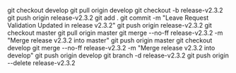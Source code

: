 git checkout develop
git pull origin develop
git checkout -b release-v2.3.2
git push origin release-v2.3.2
git add .
git commit -m "Leave Request Validation Updated in release v2.3.2"
git push origin release-v2.3.2
git checkout master
git pull origin master
git merge --no-ff release-v2.3.2 -m "Merge release v2.3.2 into master"
git push origin master
git checkout develop
git merge --no-ff release-v2.3.2 -m "Merge release v2.3.2 into develop"
git push origin develop
git branch -d release-v2.3.2
git push origin --delete release-v2.3.2
